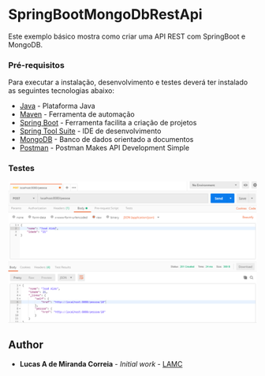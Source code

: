# SpringBootMongoDbRestApi

Este exemplo básico mostra como criar uma API REST com SpringBoot e MongoDB.

### Pré-requisitos

Para executar a instalação, desenvolvimento e testes deverá ter instalado as seguintes tecnologias abaixo:

* [Java](https://www.oracle.com/technetwork/java/javase/downloads/jre8-downloads-2133155.html) - Plataforma Java
* [Maven](https://maven.apache.org/) - Ferramenta de automação
* [Spring Boot](http://spring.io/projects/spring-boot/) - Ferramenta facilita a criação de projetos
* [Spring Tool Suite](https://spring.io/tools) - IDE de desenvolvimento
* [MongoDB](https://www.mongodb.com/) - Banco de dados orientado a documentos
* [Postman](https://www.getpostman.com/) - Postman Makes API Development Simple



### Testes
<img src="images/post-pessoa.png" width="800" heigth="500" >


## Author

* **Lucas A de Miranda Correia** - *Initial work* - [LAMC](https://github.com/lucasagnaldo)
